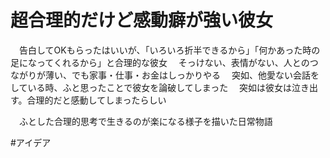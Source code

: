 # 超合理的だけど感動癖が強い彼女
　告白してOKもらったはいいが、「いろいろ折半できるから」「何かあった時の足になってくれるから」と合理的な彼女
　そっけない、表情がない、人とのつながりが薄い、でも家事・仕事・お金はしっかりやる
　突如、他愛ない会話をしている時、ふと思ったことで彼女を論破してしまった
　突如は彼女は泣き出す。合理的だと感動してしまったらしい

　ふとした合理的思考で生きるのが楽になる様子を描いた日常物語

#アイデア
